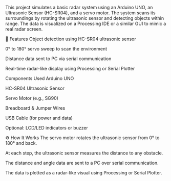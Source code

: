 This project simulates a basic radar system using an Arduino UNO, an Ultrasonic Sensor (HC-SR04), and a servo motor. The system scans its surroundings by rotating the ultrasonic sensor and detecting objects within range. The data is visualized on a Processing IDE or a similar GUI to mimic a real radar screen.

📌 Features
Object detection using HC-SR04 ultrasonic sensor

0° to 180° servo sweep to scan the environment

Distance data sent to PC via serial communication

Real-time radar-like display using Processing or Serial Plotter

 Components Used
Arduino UNO

HC-SR04 Ultrasonic Sensor

Servo Motor (e.g., SG90)

Breadboard & Jumper Wires

USB Cable (for power and data)

Optional: LCD/LED indicators or buzzer

⚙️ How It Works
The servo motor rotates the ultrasonic sensor from 0° to 180° and back.

At each step, the ultrasonic sensor measures the distance to any obstacle.

The distance and angle data are sent to a PC over serial communication.

The data is plotted as a radar-like visual using Processing or Serial Plotter.
